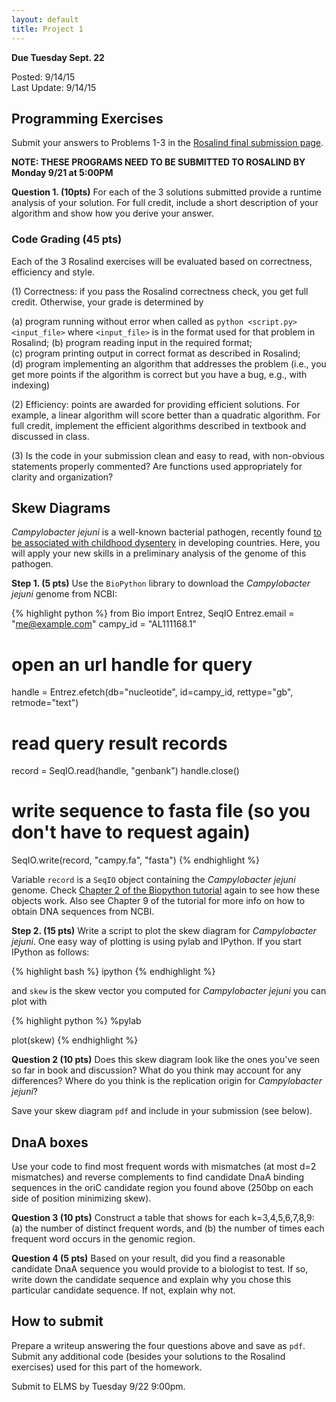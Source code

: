 ```yaml
---
layout: default
title: Project 1
---
```


**Due Tuesday Sept. 22**

Posted: 9/14/15  
Last Update: 9/14/15  

## Programming Exercises ##

Submit your answers to Problems 1-3 in the
[Rosalind final submission page](http://rosalind.info/classes/233/).

**NOTE: THESE PROGRAMS NEED TO BE SUBMITTED TO ROSALIND BY Monday 9/21 at 5:00PM**

**Question 1. (10pts)** For each of the 3 solutions submitted provide a
runtime analysis of your solution.
For full credit, include a short description of your algorithm and
show how you derive your answer.

### Code Grading (45 pts) ###

Each of the 3 Rosalind exercises will be evaluated based on correctness, efficiency and style.

(1) Correctness: if you pass the Rosalind correctness check, you get full credit. Otherwise, your grade is determined by

  (a) program running without error when called as `python <script.py> <input_file>` where `<input_file>` is in the format used for that problem in Rosalind;
  (b) program reading input in the required format;  
  (c) program printing output in correct format as described in Rosalind;  
  (d) program implementing an algorithm that addresses the problem (i.e., you get more points if the algorithm is correct but you have a bug, e.g., with indexing)  

(2) Efficiency: points are awarded for providing efficient solutions. For example, a linear algorithm will score better than a quadratic algorithm. For full credit, implement the efficient algorithms described in textbook and discussed in class.

(3) Is the code in your submission clean and easy to read, with non-obvious statements
properly commented? Are functions used appropriately for clarity and organization?

## Skew Diagrams ##

*Campylobacter jejuni* is a well-known bacterial pathogen, recently
 found
 [to be associated with childhood dysentery](http://genomebiology.com/2014/15/6/R76)
 in developing countries. Here, you will apply your new skills in a
 preliminary analysis of the genome of this pathogen.

**Step 1. (5 pts)** Use the `BioPython` library to download the *Campylobacter
  jejuni* genome from NCBI:

{% highlight python %}
from Bio import Entrez, SeqIO
Entrez.email = "me@example.com"
campy_id = "AL111168.1"

# open an url handle for query
handle = Entrez.efetch(db="nucleotide", id=campy_id, rettype="gb", retmode="text")

# read query result records
record = SeqIO.read(handle, "genbank")
handle.close()

# write sequence to fasta file (so you don't have to request again)
SeqIO.write(record, "campy.fa", "fasta")
{% endhighlight %}

Variable `record` is a `SeqIO` object containing the *Campylobacter
jejuni* genome. Check
[Chapter 2 of the Biopython tutorial](http://biopython.org/DIST/docs/tutorial/Tutorial.html)
again to see how these objects work.
Also see Chapter 9 of the tutorial for more info on how to obtain DNA
sequences from NCBI.

**Step 2. (15 pts)** Write a script to plot the skew diagram for
  *Campylobacter jejuni*. One easy way of plotting is using pylab and IPython. If you start IPython as follows:

{% highlight bash %}
ipython
{% endhighlight %}

and `skew` is the skew vector you computed for *Campylobacter jejuni*
you can plot with

{% highlight python %}
%pylab

plot(skew)
{% endhighlight %}

**Question 2 (10 pts)** Does this skew diagram look like the ones you've seen
so far in book and discussion? What do you think may account for any
differences? Where do you think is the replication origin for
  *Campylobacter jejuni*?

Save your skew diagram `pdf` and include in your submission (see below).

## DnaA boxes ##

Use your code to find most frequent words with mismatches (at most d=2 mismatches) and reverse complements to find candidate DnaA binding sequences in the oriC candidate region you found above (250bp on each side of position minimizing skew).

**Question 3 (10 pts)** Construct a table that shows for each k=3,4,5,6,7,8,9: (a) the number
of distinct frequent words, and (b) the number of times each frequent word occurs in the genomic region.

**Question 4 (5 pts)** Based on your result, did you find a reasonable candidate DnaA sequence you would provide to a biologist to test. If so, write down the candidate sequence and explain why you chose this particular candidate sequence. If not, explain why not.

## How to submit ##

Prepare a writeup answering the four questions above and save as `pdf`. Submit any additional code (besides your solutions to the Rosalind exercises) used for this part of the homework.

Submit to ELMS by Tuesday 9/22 9:00pm.
